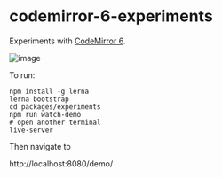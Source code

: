 # codemirror-6-experiments
Experiments with [CodeMirror 6](https://github.com/codemirror/codemirror.next).

![image](https://user-images.githubusercontent.com/68416/47498132-f2be4b80-d879-11e8-8a02-8a66a36c6701.png)

To run:

```
npm install -g lerna
lerna bootstrap
cd packages/experiments
npm run watch-demo
# open another terminal
live-server
```
Then navigate to

http://localhost:8080/demo/
